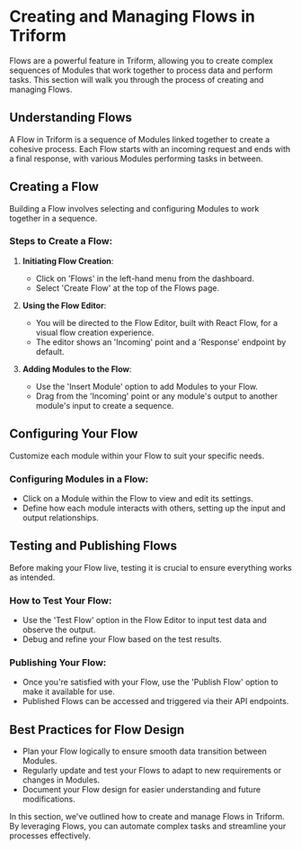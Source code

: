 # Creating and Managing Flows in Triform

Flows are a powerful feature in Triform, allowing you to create complex sequences of Modules that work together to process data and perform tasks. This section will walk you through the process of creating and managing Flows.

## Understanding Flows

A Flow in Triform is a sequence of Modules linked together to create a cohesive process. Each Flow starts with an incoming request and ends with a final response, with various Modules performing tasks in between.

## Creating a Flow

Building a Flow involves selecting and configuring Modules to work together in a sequence.

### Steps to Create a Flow:

1. **Initiating Flow Creation**:
   - Click on 'Flows' in the left-hand menu from the dashboard.
   - Select 'Create Flow' at the top of the Flows page.

2. **Using the Flow Editor**:
   - You will be directed to the Flow Editor, built with React Flow, for a visual flow creation experience.
   - The editor shows an 'Incoming' point and a 'Response' endpoint by default.

3. **Adding Modules to the Flow**:
   - Use the 'Insert Module' option to add Modules to your Flow.
   - Drag from the 'Incoming' point or any module's output to another module's input to create a sequence.

## Configuring Your Flow

Customize each module within your Flow to suit your specific needs.

### Configuring Modules in a Flow:

- Click on a Module within the Flow to view and edit its settings.
- Define how each module interacts with others, setting up the input and output relationships.

## Testing and Publishing Flows

Before making your Flow live, testing it is crucial to ensure everything works as intended.

### How to Test Your Flow:

- Use the 'Test Flow' option in the Flow Editor to input test data and observe the output.
- Debug and refine your Flow based on the test results.

### Publishing Your Flow:

- Once you're satisfied with your Flow, use the 'Publish Flow' option to make it available for use.
- Published Flows can be accessed and triggered via their API endpoints.

## Best Practices for Flow Design

- Plan your Flow logically to ensure smooth data transition between Modules.
- Regularly update and test your Flows to adapt to new requirements or changes in Modules.
- Document your Flow design for easier understanding and future modifications.

In this section, we've outlined how to create and manage Flows in Triform. By leveraging Flows, you can automate complex tasks and streamline your processes effectively.

